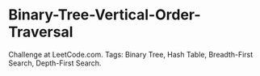 # Binary-Tree-Vertical-Order-Traversal
Challenge at LeetCode.com. Tags: Binary Tree, Hash Table, Breadth-First Search, Depth-First Search.
